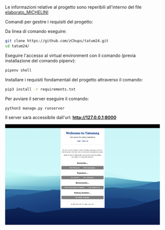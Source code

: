 Le informazioni relative al progetto sono reperibili all'interno del file [elaborato_MICHELINI](elaborato_MICHELINI.pdf)

Comandi per gestire i requisiti del progetto: 

Da linea di comando eseguire:
```sh
git clone https://github.com/zChups/tatum24.git
cd tatum24/
```
Eseguire l'accesso al virtual environment con il comando (previa installazione del comando pipenv):
```sh
pipenv shell
```
Installare i requisiti fondamentali del progetto attraverso il comando:
```sh
pip3 install -r requirements.txt
```

Per avviare il server eseguire il comando: 
```sh
python3 manage.py runserver
```
Il server sarà accessibile dall'url: **http://127.0.0.1:8000**



![Anteprima del PDF](images/home.png)
